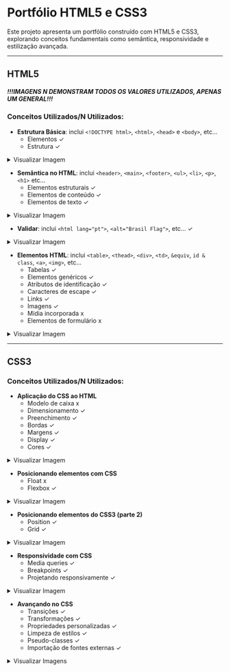 # Portfólio HTML5 e CSS3

Este projeto apresenta um portfólio construído com HTML5 e CSS3, explorando conceitos fundamentais como semântica, responsividade e estilização avançada.

---

## HTML5

##### ***!!!IMAGENS N DEMONSTRAM TODOS OS VALORES UTILIZADOS, APENAS UM GENERAL!!!***

### Conceitos Utilizados/N Utilizados:

- **Estrutura Básica**: inclui `<!DOCTYPE html>`, `<html>`, `<head>` e `<body>`, etc...
  - Elementos ✓
  - Estrutura ✓

<details>
  <summary>Visualizar Imagem</summary>
  ![estrutura](https://github.com/user-attachments/assets/9f72f025-c7dd-486e-85b9-96da25d71f2a)
</details>

- **Semântica no HTML**: inclui `<header>`, `<main>`, `<footer>`, `<ul>`, `<li>`, `<p>`, `<h1>` etc...
  - Elementos estruturais ✓
  - Elementos de conteúdo ✓
  - Elementos de texto ✓

<details>
  <summary>Visualizar Imagem</summary>
  ![estrutura2](https://github.com/user-attachments/assets/6962e794-eb72-4a40-9907-e09a26363709)
</details>

- **Validar**: inclui `<html lang="pt">`, `<alt="Brasil Flag">`, etc... ✓

<details>
  <summary>Visualizar Imagem</summary>
  ![validation](https://github.com/user-attachments/assets/3e9a9013-0c7f-4289-aa6d-6da6996faf11)
</details>

- **Elementos HTML**: inclui `<table>`, `<thead>`, `<div>`, `<td>`, `&equiv`, `id & class`, `<a>`, `<img>`, etc...
  - Tabelas ✓
  - Elementos genéricos ✓
  - Atributos de identificação ✓
  - Caracteres de escape ✓
  - Links ✓
  - Imagens ✓
  - Mídia incorporada x
  - Elementos de formulário x

<details>
  <summary>Visualizar Imagem</summary>
  ![table](https://github.com/user-attachments/assets/0fd459ba-6b26-461b-a0ce-973f21cbce3f)
</details>

---

## CSS3

### Conceitos Utilizados/N Utilizados:

- **Aplicação do CSS ao HTML**
  - Modelo de caixa x
  - Dimensionamento ✓
  - Preenchimento ✓
  - Bordas ✓
  - Margens ✓
  - Display ✓
  - Cores ✓

<details>
  <summary>Visualizar Imagem</summary>
  ![ok](https://github.com/user-attachments/assets/99865e26-df42-484e-9118-eb67b56f24f9)
</details>

- **Posicionando elementos com CSS**
  - Float x
  - Flexbox ✓

<details>
  <summary>Visualizar Imagem</summary>
  ![flex](https://github.com/user-attachments/assets/f89c88e2-a1fc-48ed-9381-da3a868db14e)
</details>

- **Posicionando elementos do CSS3 (parte 2)**
  - Position ✓
  - Grid ✓

<details>
  <summary>Visualizar Imagem</summary>
  ![grid](https://github.com/user-attachments/assets/11e17a2e-77a5-43ef-8aca-f61f0381a5cb)
</details>

- **Responsividade com CSS**
  - Media queries ✓
  - Breakpoints ✓
  - Projetando responsivamente ✓

<details>
  <summary>Visualizar Imagem</summary>
  ![media](https://github.com/user-attachments/assets/f2738cb9-8745-4704-b696-9aae97d47db8)
</details>

- **Avançando no CSS**
  - Transições ✓
  - Transformações ✓
  - Propriedades personalizadas ✓
  - Limpeza de estilos ✓
  - Pseudo-classes ✓
  - Importação de fontes externas ✓

<details>
  <summary>Visualizar Imagens</summary>
  ![transition](https://github.com/user-attachments/assets/b90a71e7-66ef-4b9b-81f3-4338f26823bf)
  ![tranform](https://github.com/user-attachments/assets/3ecf7843-21d4-4e6a-87ce-0402280a9ded)
</details>
